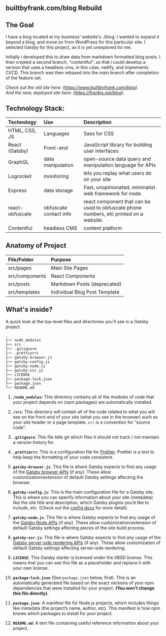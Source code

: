 ## builtbyfrank.com/blog Rebuild

## The Goal
I have a blog located at my business' website's ./blog.
I wanted to expand it beyond a blog, and move on from WordPress for this particular site. I selected Gatsby for this project, as it is yet unexplored for me.

Initially i developed this to draw data from markdown formatted blog posts. 
I then created a second branch, "contentful", so that i could develop a version that uses a headless cms, in this case, netlify, and implements CI/CD.
This branch was then rebased into the main branch after completion of the feature set.


_Check out the old site here: (https://www.builtbyfrank.com/blog)._<br>
_And the new, deployed site here: (https://frankjs.net/blog)._

## Technology Stack:

| Technology    	| Use           	  | Description     	|
| :------------------|:-------------------| :----------------	|
| HTML, CSS, JS 			| Languages     | 	Sass for CSS			  |
| React	(Gatsby)		| Front-end			  |	JavaScript library for building user interfaces            |
| GraphQL			| data manipulation			  |	open-source data query and manipulation language for APIs|
| Logrocket			| monitoring			  |	  lets you replay what users do on your site|
| Express			| data storage			  |	Fast, unopinionated, minimalist web framework for node.|
|react-obfuscate| obfuscate contact info| react component that can be used to obfuscate phone numbers, etc printed on a website.|
|Contentful|headless CMS |content platform|

## Anatomy of Project


| File/Folder    	| Purpose           	  |
| :------------------|:-------------------|
| src/pages		 			| Main Site Pages|
| src/components		 			| React Components    |
| src/posts	 			| Markdown Posts (deprecated)     |
| src/templates| Individual Blog Post Template     |

## What's inside?

A quick look at the top-level files and directories you'll see in a Gatsby project.

    .
    ├── node_modules
    ├── src
    ├── .gitignore
    ├── .prettierrc
    ├── gatsby-browser.js
    ├── gatsby-config.js
    ├── gatsby-node.js
    ├── gatsby-ssr.js
    ├── LICENSE
    ├── package-lock.json
    ├── package.json
    └── README.md

1.  **`/node_modules`**: This directory contains all of the modules of code that your project depends on (npm packages) are automatically installed.

2.  **`/src`**: This directory will contain all of the code related to what you will see on the front-end of your site (what you see in the browser) such as your site header or a page template. `src` is a convention for “source code”.

3.  **`.gitignore`**: This file tells git which files it should not track / not maintain a version history for.

4.  **`.prettierrc`**: This is a configuration file for [Prettier](https://prettier.io/). Prettier is a tool to help keep the formatting of your code consistent.

5.  **`gatsby-browser.js`**: This file is where Gatsby expects to find any usage of the [Gatsby browser APIs](https://www.gatsbyjs.com/docs/browser-apis/) (if any). These allow customization/extension of default Gatsby settings affecting the browser.

6.  **`gatsby-config.js`**: This is the main configuration file for a Gatsby site. This is where you can specify information about your site (metadata) like the site title and description, which Gatsby plugins you’d like to include, etc. (Check out the [config docs](https://www.gatsbyjs.com/docs/gatsby-config/) for more detail).

7.  **`gatsby-node.js`**: This file is where Gatsby expects to find any usage of the [Gatsby Node APIs](https://www.gatsbyjs.com/docs/node-apis/) (if any). These allow customization/extension of default Gatsby settings affecting pieces of the site build process.

8.  **`gatsby-ssr.js`**: This file is where Gatsby expects to find any usage of the [Gatsby server-side rendering APIs](https://www.gatsbyjs.com/docs/ssr-apis/) (if any). These allow customization of default Gatsby settings affecting server-side rendering.

9.  **`LICENSE`**: This Gatsby starter is licensed under the 0BSD license. This means that you can see this file as a placeholder and replace it with your own license.

10. **`package-lock.json`** (See `package.json` below, first). This is an automatically generated file based on the exact versions of your npm dependencies that were installed for your project. **(You won’t change this file directly).**

11. **`package.json`**: A manifest file for Node.js projects, which includes things like metadata (the project’s name, author, etc). This manifest is how npm knows which packages to install for your project.

12. **`README.md`**: A text file containing useful reference information about your project.
